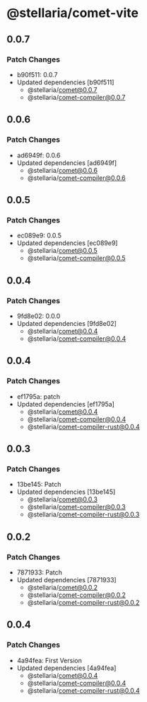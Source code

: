 # @stellaria/comet-vite

## 0.0.7

### Patch Changes

- b90f511: 0.0.7
- Updated dependencies [b90f511]
  - @stellaria/comet@0.0.7
  - @stellaria/comet-compiler@0.0.7

## 0.0.6

### Patch Changes

- ad6949f: 0.0.6
- Updated dependencies [ad6949f]
  - @stellaria/comet@0.0.6
  - @stellaria/comet-compiler@0.0.6

## 0.0.5

### Patch Changes

- ec089e9: 0.0.5
- Updated dependencies [ec089e9]
  - @stellaria/comet@0.0.5
  - @stellaria/comet-compiler@0.0.5

## 0.0.4

### Patch Changes

- 9fd8e02: 0.0.0
- Updated dependencies [9fd8e02]
  - @stellaria/comet@0.0.4
  - @stellaria/comet-compiler@0.0.4

## 0.0.4

### Patch Changes

- ef1795a: patch
- Updated dependencies [ef1795a]
  - @stellaria/comet@0.0.4
  - @stellaria/comet-compiler@0.0.4
  - @stellaria/comet-compiler-rust@0.0.4

## 0.0.3

### Patch Changes

- 13be145: Patch
- Updated dependencies [13be145]
  - @stellaria/comet@0.0.3
  - @stellaria/comet-compiler@0.0.3
  - @stellaria/comet-compiler-rust@0.0.3

## 0.0.2

### Patch Changes

- 7871933: Patch
- Updated dependencies [7871933]
  - @stellaria/comet@0.0.2
  - @stellaria/comet-compiler@0.0.2
  - @stellaria/comet-compiler-rust@0.0.2

## 0.0.4

### Patch Changes

- 4a94fea: First Version
- Updated dependencies [4a94fea]
  - @stellaria/comet@0.0.4
  - @stellaria/comet-compiler@0.0.4
  - @stellaria/comet-compiler-rust@0.0.4
